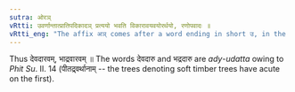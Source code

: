 ```yaml
---
sutra: ओरञ्
vRtti: उवर्णान्तात्प्रातिपदिकादञ् प्रत्ययो भवति विकारावयवयोरर्थयो, रणोपवादः ॥
vRtti_eng: "The affix अञ् comes after a word ending in short उ, in the sense of 'modification or part,' (provided that the word has not grave accent on the first syllable)."
---
```

Thus देवदारवम्, भाद्रवारवम् ॥ The words देवदारु and भद्रदारु are _ady_-_udatta_ owing to _Phit_ _Su_. II. 14 (पीतद्र्वर्थानाम् -- the trees denoting soft timber trees have acute on the first).
